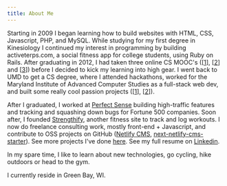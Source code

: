 ```yaml
---
title: About Me
---
```

Starting in 2009 I began learning how to build websites with HTML, CSS, Javascript, PHP, and MySQL. While studying for my first degree in Kinesiology I continued my interest in programming by building activeterps.com, a social fitness app for college students, using Ruby on Rails. After graduating in 2012, I had taken three online CS MOOC's ([](https://cs50.harvard.edu/x/2020/)[[1](https://cs50.harvard.edu/x/2020/)], [](https://see.stanford.edu/Course/CS106A)[[2](https://see.stanford.edu/Course/CS106A)] and [[3](https://courses.edx.org/courses/BerkeleyX/CS-CS169.1x/3T2014/course/)][](https://courses.edx.org/courses/BerkeleyX/CS-CS169.1x/3T2014/course/)) before I decided to kick my learning into high gear. I went back to UMD to get a CS degree, where I attended hackathons, worked for the Maryland Institute of Advanced Computer Studies as a full-stack web dev, and built some really cool passion projects ([](https://kyoung.codes/portfolio/rainsense)[[1](https://kyoung.codes/portfolio/waterlog)], [[2](https://kyoung.codes/portfolio/rainsense)]).

After I graduated, I worked at [Perfect Sense](https://www.perfectsensedigital.com/) building high-traffic features and tracking and squashing down bugs for Fortune 500 companies. Soon after, I founded [Strengthify](https://strengthify.com), another fitness site to track and log workouts. I now do freelance consulting work, mostly front-end + Javascript, and contribute to OSS projects on GitHub ([Netlify CMS](https://github.com/netlify/netlify-cms), [next-netlify-cms-starter](https://github.com/kwyoung11/next-netlify-cms-starter)). See more projects I've done [here](https://kyoung.codes/portfolio). See my full resume on [Linkedin](https://linkedin.com/in/kevwy).

In my spare time, I like to learn about new technologies, go cycling, hike outdoors or head to the gym.

I currently reside in Green Bay, WI.